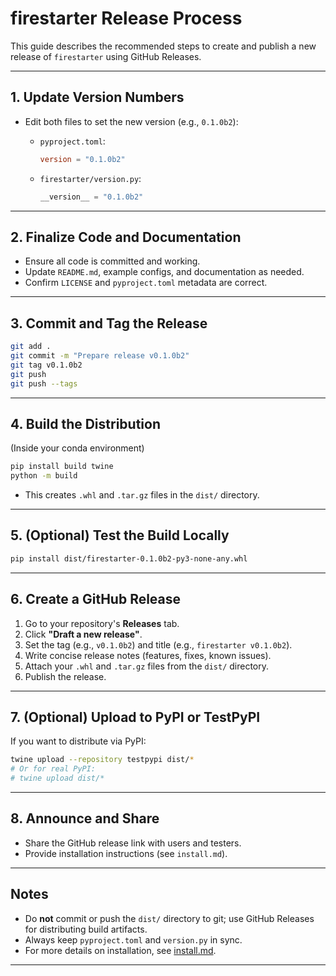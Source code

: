 # firestarter Release Process

This guide describes the recommended steps to create and publish a new release of `firestarter`
using GitHub Releases.

---

## 1. Update Version Numbers

- Edit both files to set the new version (e.g., `0.1.0b2`):

  - `pyproject.toml`:

    ```toml
    version = "0.1.0b2"
    ```

  - `firestarter/version.py`:

    ```python
    __version__ = "0.1.0b2"
    ```

---

## 2. Finalize Code and Documentation

- Ensure all code is committed and working.
- Update `README.md`, example configs, and documentation as needed.
- Confirm `LICENSE` and `pyproject.toml` metadata are correct.

---

## 3. Commit and Tag the Release

```sh
git add .
git commit -m "Prepare release v0.1.0b2"
git tag v0.1.0b2
git push
git push --tags
```

---

## 4. Build the Distribution

(Inside your conda environment)

```sh
pip install build twine
python -m build
```

- This creates `.whl` and `.tar.gz` files in the `dist/` directory.

---

## 5. (Optional) Test the Build Locally

```sh
pip install dist/firestarter-0.1.0b2-py3-none-any.whl
```

---

## 6. Create a GitHub Release

1. Go to your repository's **Releases** tab.
2. Click **"Draft a new release"**.
3. Set the tag (e.g., `v0.1.0b2`) and title (e.g., `firestarter v0.1.0b2`).
4. Write concise release notes (features, fixes, known issues).
5. Attach your `.whl` and `.tar.gz` files from the `dist/` directory.
6. Publish the release.

---

## 7. (Optional) Upload to PyPI or TestPyPI

If you want to distribute via PyPI:

```sh
twine upload --repository testpypi dist/*
# Or for real PyPI:
# twine upload dist/*
```

---

## 8. Announce and Share

- Share the GitHub release link with users and testers.
- Provide installation instructions (see `install.md`).

---

## Notes

- Do **not** commit or push the `dist/` directory to git; use GitHub Releases for distributing build
  artifacts.
- Always keep `pyproject.toml` and `version.py` in sync.
- For more details on installation, see [install.md](install.md).

---
